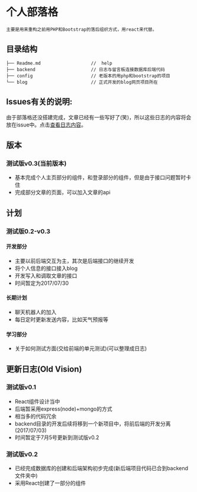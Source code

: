 # 个人部落格
 `主要是用来重构之前用PHP和Bootstrap的落后组织方式，用react来代替。`
## 目录结构
```
├── Readme.md                   //  help
├── backend                     // 日志与留言板连接数据库后端代码
├── config                      // 老版本的用php和bootstrap的项目
└── blog                        // 正式开发的blog网页项目所在
```
## Issues有关的说明:
由于部落格还没搭建完成，文章已经有一些写好了(笑)，所以这些日志的内容将会放在issue中。点击[查看日志内容](https://github.com/XiangLuoyang/Xiang-s-Blog/issues)。
## 版本
### 测试版v0.3(当前版本)
* 基本完成个人主页部分的组件，和登录部分的组件，但是由于接口问题暂时卡住
* 完成部分文章的页面，可以加入文章的api

## 计划
### 测试版0.2-v0.3
#### 开发部分
* 主要以前后端交互为主，其次是后端接口的继续开发
* 将个人信息的接口接入blog
* 开发写入和调取文章的接口
* 时间暂定为2017/07/30
#### 长期计划
* 聊天机器人的加入
* 每日定时更新发送内容，比如天气预报等

#### 学习部分
* 关于如何测试方面(交给前端的单元测试)(可以整理成日志)
## 更新日志(Old Vision)
### 测试版v0.1
* React组件设计当中
* 后端暂采用express(node)+mongo的方式
* 相当多的代码冗余
* backend目录的开发后续将移到一个新项目中，将前后端的开发分离(2017/07/03)
* 时间暂定于7月5号更新到测试版v0.2
### 测试版v0.2
* 已经完成数据库的创建和后端架构初步完成(新后端项目代码已合到backend文件夹中)
* 采用React创建了一部分的组件
